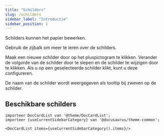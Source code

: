 ```yaml
---
title: "Schilders"
slug: /schilders
sidebar_label: "Introductie"
sidebar_position: 1
---
```



Schilders kunnen het papier bewerken.

Gebruik de zijbalk om meer te leren over de schilders.

Maak een nieuwe schilder door op het pluspictogram te klikken. Verander de volgorde van de schilder door te slepen en de schilder te wijzigen door te klikken. Als u op een geselecteerde schilder klikt, kunt u deze configureren.

De naam van de schilder wordt weergegeven als tooltip bij zweven op de schilder.

## Beschikbare schilders

```mdx-code-block
importeer DocCardList van '@theme/DocCardList';
importeer {useCurrentSidebarCategory} van '@docusaurus/theme-common';

<DocCardList items={useCurrentSidebarCategory().items}/>
```
